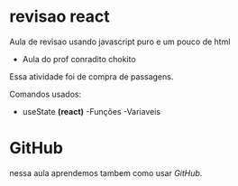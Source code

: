 # revisao react
Aula de revisao usando javascript puro e um pouco de html 

- Aula do prof conradito chokito

Essa atividade foi de compra de passagens.

Comandos usados:
- useState __(react)__
-Funções 
-Variaveis 

# GitHub

nessa aula aprendemos tambem como usar _GitHub_.